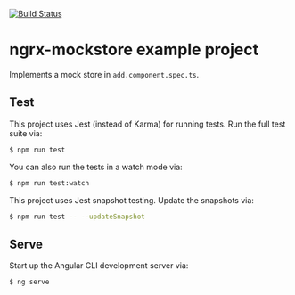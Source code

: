 [![Build Status](https://travis-ci.org/blove/ngrx-testing.svg?branch=master)](https://travis-ci.org/blove/ngrx-testing)

# ngrx-mockstore example project

Implements a mock store in `add.component.spec.ts`.

## Test

This project uses Jest (instead of Karma) for running tests.
Run the full test suite via:

```bash
$ npm run test
```

You can also run the tests in a watch mode via:

```bash
$ npm run test:watch
```

This project uses Jest snapshot testing.
Update the snapshots via:

```bash
$ npm run test -- --updateSnapshot
```


## Serve

Start up the Angular CLI development server via:

```bash
$ ng serve
```
